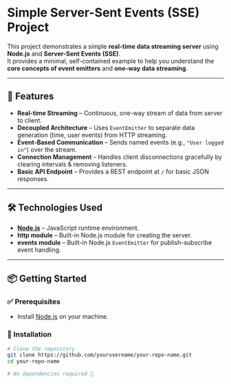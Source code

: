 # Simple Server-Sent Events (SSE) Project

This project demonstrates a simple **real-time data streaming server** using **Node.js** and **Server-Sent Events (SSE)**.  
It provides a minimal, self-contained example to help you understand the **core concepts of event emitters** and **one-way data streaming**.

---

## 🚀 Features

- **Real-time Streaming** – Continuous, one-way stream of data from server to client.  
- **Decoupled Architecture** – Uses `EventEmitter` to separate data generation (time, user events) from HTTP streaming.  
- **Event-Based Communication** – Sends named events (e.g., `"User logged in"`) over the stream.  
- **Connection Management** – Handles client disconnections gracefully by clearing intervals & removing listeners.  
- **Basic API Endpoint** – Provides a REST endpoint at `/` for basic JSON responses.

---

## 🛠️ Technologies Used

- **[Node.js](https://nodejs.org/)** – JavaScript runtime environment.  
- **http module** – Built-in Node.js module for creating the server.  
- **events module** – Built-in Node.js `EventEmitter` for publish-subscribe event handling.  

---

## 📦 Getting Started

### ✅ Prerequisites
- Install [Node.js](https://nodejs.org/) on your machine.

### 🔧 Installation
```bash
# Clone the repository
git clone https://github.com/yourusername/your-repo-name.git
cd your-repo-name

# No dependencies required 🎉


    
